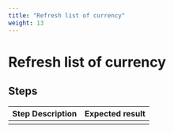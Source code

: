 ```yaml
---
title: "Refresh list of currency"
weight: 13
---
```


# Refresh list of currency
## Steps
| Step Description | Expected result |
| ----- | ----- |
|  |  |
